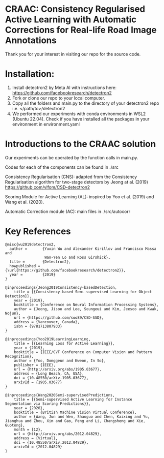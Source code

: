 # CRAAC: Consistency Regularised Active Learning with Automatic Corrections for Real-life Road Image Annotations

Thank you for your interest in visiting our repo for the source code. 

# Installation:
1. Install detectron2 by Meta AI with instructions here:
https://github.com/facebookresearch/detectron2
2. Fork or clone our repo to your local computer.
3. Copy all the folders and main.py to the directory of your detectron2 repo
i.e. </path/to>/detectron2
4. We performed our experiments with conda environments in WSL2 (Ubuntu 22.04). Check if you have installed all the packages in your environment in environment.yaml

# Introductions to the CRAAC solution
Our experiments can be operated by the function calls in main.py.

Codes for each of the components can be found in ./src

Consistency Regularisation (CNS): adapted from the Consistency Regularisation algorithm for two-stage detectors by Jeong at al. (2019)
https://github.com/vlfom/CSD-detectron2

Scoring Module for Active Learning (AL): inspired by Yoo et al. (2019) and Wang et al. (2020).

Automatic Correction module (AC): main files in ./src/autocorr

# Key References
```
@misc{wu2019detectron2,
  author =       {Yuxin Wu and Alexander Kirillov and Francisco Massa and
                  Wan-Yen Lo and Ross Girshick},
  title =        {Detectron2},
  howpublished = {\url{https://github.com/facebookresearch/detectron2}},
  year =         {2019}
}

@inproceedings{Jeong2019Consistency-basedDetection,
    title = {{Consistency-based Semi-supervised Learning for Object Detection}},
    year = {2019},
    booktitle = {Conference on Neural Information Processing Systems},
    author = {Jeong, Jisoo and Lee, Seungeui and Kim, Jeesoo and Kwak, Nojun},
    url = {https://github.com/soo89/CSD-SSD},
    address = {Vancouver, Canada},
    isbn = {9781713807933}
}

@inproceedings{Yoo2019LearningLearning,
    title = {{Learning Loss for Active Learning}},
    year = {2019},
    booktitle = {IEEE/CVF Conference on Computer Vision and Pattern Recognition},
    author = {Yoo, Donggeun and Kweon, In So},
    publisher = {IEEE},
    url = {http://arxiv.org/abs/1905.03677},
    address = {Long Beach, CA, USA},
    doi = {10.48550/arXiv.1905.03677},
    arxivId = {1905.03677}
}

@inproceedings{Wang2020Semi-supervisedPredictions,
    title = {{Semi-supervised Active Learning for Instance Segmentation via Scoring Predictions}},
    year = {2020},
    booktitle = {British Machine Vision Virtual Conference},
    author = {Wang, Jun and Wen, Shaoguo and Chen, Kaixing and Yu, Jianghua and Zhou, Xin and Gao, Peng and Li, Changsheng and Xie, Guotong},
    month = {12},
    url = {http://arxiv.org/abs/2012.04829},
    address = {Virtual},
    doi = {10.48550/arXiv.2012.04829},
    arxivId = {2012.04829}
}
```
